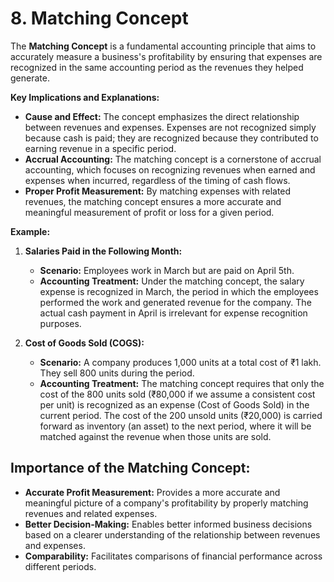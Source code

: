 # 8. Matching Concept

The **Matching Concept** is a fundamental accounting principle that aims to accurately measure a business's profitability by ensuring that expenses are recognized in the same accounting period as the revenues they helped generate.

**Key Implications and Explanations:**

*   **Cause and Effect:** The concept emphasizes the direct relationship between revenues and expenses. Expenses are not recognized simply because cash is paid; they are recognized because they contributed to earning revenue in a specific period.
*   **Accrual Accounting:** The matching concept is a cornerstone of accrual accounting, which focuses on recognizing revenues when earned and expenses when incurred, regardless of the timing of cash flows.
*   **Proper Profit Measurement:** By matching expenses with related revenues, the matching concept ensures a more accurate and meaningful measurement of profit or loss for a given period.

**Example:**

1.  **Salaries Paid in the Following Month:**

    *   **Scenario:** Employees work in March but are paid on April 5th.
    *   **Accounting Treatment:** Under the matching concept, the salary expense is recognized in March, the period in which the employees performed the work and generated revenue for the company. The actual cash payment in April is irrelevant for expense recognition purposes.

2.  **Cost of Goods Sold (COGS):**

    *   **Scenario:** A company produces 1,000 units at a total cost of ₹1 lakh. They sell 800 units during the period.
    *   **Accounting Treatment:** The matching concept requires that only the cost of the 800 units sold (₹80,000 if we assume a consistent cost per unit) is recognized as an expense (Cost of Goods Sold) in the current period. The cost of the 200 unsold units (₹20,000) is carried forward as inventory (an asset) to the next period, where it will be matched against the revenue when those units are sold.
## **Importance of the Matching Concept:**

*   **Accurate Profit Measurement:** Provides a more accurate and meaningful picture of a company's profitability by properly matching revenues and related expenses.
*   **Better Decision-Making:** Enables better informed business decisions based on a clearer understanding of the relationship between revenues and expenses.
*   **Comparability:** Facilitates comparisons of financial performance across different periods.
